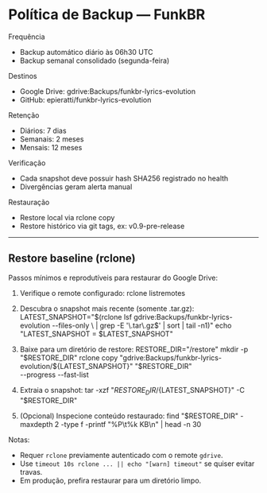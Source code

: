 # Política de Backup — FunkBR

Frequência
- Backup automático diário às 06h30 UTC
- Backup semanal consolidado (segunda-feira)

Destinos
- Google Drive: gdrive:Backups/funkbr-lyrics-evolution
- GitHub: epieratti/funkbr-lyrics-evolution

Retenção
- Diários: 7 dias
- Semanais: 2 meses
- Mensais: 12 meses

Verificação
- Cada snapshot deve possuir hash SHA256 registrado no health
- Divergências geram alerta manual

Restauração
- Restore local via rclone copy
- Restore histórico via git tags, ex: v0.9-pre-release

---

## Restore baseline (rclone)

Passos mínimos e reprodutíveis para restaurar do Google Drive:

1) Verifique o remote configurado:
    rclone listremotes

2) Descubra o snapshot mais recente (somente .tar.gz):
    LATEST_SNAPSHOT="$(rclone lsf gdrive:Backups/funkbr-lyrics-evolution --files-only \
      | grep -E '\.tar\.gz$' | sort | tail -n1)"
    echo "LATEST_SNAPSHOT = $LATEST_SNAPSHOT"

3) Baixe para um diretório de restore:
    RESTORE_DIR="/restore"
    mkdir -p "$RESTORE_DIR"
    rclone copy "gdrive:Backups/funkbr-lyrics-evolution/${LATEST_SNAPSHOT}" "$RESTORE_DIR" \
      --progress --fast-list

4) Extraia o snapshot:
    tar -xzf "${RESTORE_DIR}/${LATEST_SNAPSHOT}" -C "$RESTORE_DIR"

5) (Opcional) Inspecione conteúdo restaurado:
    find "$RESTORE_DIR" -maxdepth 2 -type f -printf "%P\t%k KB\n" | head -n 30

Notas:
- Requer `rclone` previamente autenticado com o remote `gdrive`.
- Use `timeout 10s rclone ... || echo "[warn] timeout"` se quiser evitar travas.
- Em produção, prefira restaurar para um diretório limpo.
